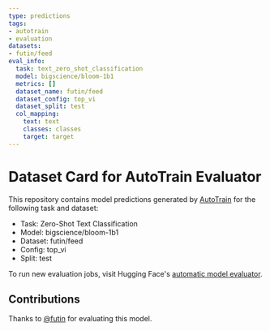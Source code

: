 ```yaml
---
type: predictions
tags:
- autotrain
- evaluation
datasets:
- futin/feed
eval_info:
  task: text_zero_shot_classification
  model: bigscience/bloom-1b1
  metrics: []
  dataset_name: futin/feed
  dataset_config: top_vi
  dataset_split: test
  col_mapping:
    text: text
    classes: classes
    target: target
---
```

# Dataset Card for AutoTrain Evaluator

This repository contains model predictions generated by [AutoTrain](https://huggingface.co/autotrain) for the following task and dataset:

* Task: Zero-Shot Text Classification
* Model: bigscience/bloom-1b1
* Dataset: futin/feed
* Config: top_vi
* Split: test

To run new evaluation jobs, visit Hugging Face's [automatic model evaluator](https://huggingface.co/spaces/autoevaluate/model-evaluator).

## Contributions

Thanks to [@futin](https://huggingface.co/futin) for evaluating this model.